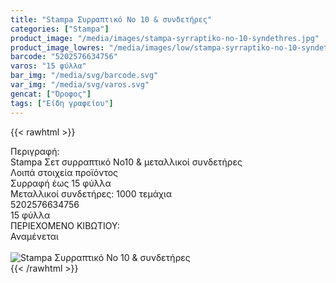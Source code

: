 ```yaml
---
title: "Stampa Συρραπτικό Νο 10 & συνδετήρες"
categories: ["Stampa"]
product_image: "/media/images/stampa-syrraptiko-no-10-syndethres.jpg"
product_image_lowres: "/media/images/low/stampa-syrraptiko-no-10-syndethres.jpg"
barcode: "5202576634756"
varos: "15 φύλλα"
bar_img: "/media/svg/barcode.svg"
var_img: "/media/svg/varos.svg"
gencat: ["Όροφος"]
tags: ["Είδη γραφείου"]
---
```

{{< rawhtml >}}

<div class="sload693"><div class="product"><div id="sistatika">Περιγραφή:</div><div class="alltext">Stampa Σετ συρραπτικό Νο10 &amp; μεταλλικοί συνδετήρες</div><div id="loipa">Λοιπά στοιχεία προϊόντος</div><div class="keno"></div><div class="sdt sfwb sw100"><div class="stpin sdtc sp10 sred steee sw50 stcenter">Συρραφή έως 15 φύλλα</div><div class="stpin sdtc sp10 s444 steee sw50 stcenter">Μεταλλικοί συνδετήρες: 1000 τεμάχια</div></div><div class="keno"></div><style>@media only screen and (max-width:700px){.stpin{display:block;width:auto}}</style><div id="barcode"><div id="barimage1"></div><span id="bartext">5202576634756</span></div><div id="varos"><div id="temimg"></div><span id="varostext">15 φύλλα</span></div><div id="kivotio">ΠΕΡΙΕΧΟΜΕΝΟ ΚΙΒΩΤΙΟΥ:<br>Αναμένεται</div><br><div class="pimg"><img alt="Stampa Συρραπτικό Νο 10 &amp; συνδετήρες" title="Stampa Συρραπτικό Νο 10 &amp; συνδετήρες" src="/media/images/stampa-syrraptiko-no-10-syndethres.jpg"></div></div></div>
{{< /rawhtml >}}


